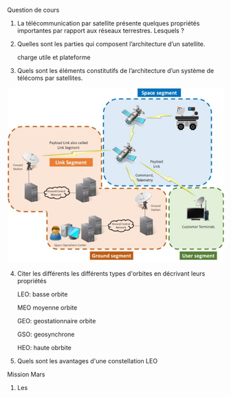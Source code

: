 Question de cours



1. La télécommunication par satellite présente quelques propriétés importantes par rapport aux réseaux terrestres. Lesquels ?


1. Quelles sont les parties qui composent l’architecture d’un satellite.
   
   charge utile et plateforme

2. Quels sont les éléments constitutifs de l’architecture d’un système de télécoms par satellites.


![Alt text](image.png)


4. Citer les différents les différents types d'orbites en décrivant leurs propriétés

    LEO: basse orbite

    MEO moyenne orbite

    GEO: geostationnaire orbite

    GSO: geosynchrone

    HEO: haute obrbite

1.  Quels sont les avantages d'une constellation LEO
   



Mission Mars

1. Les 
